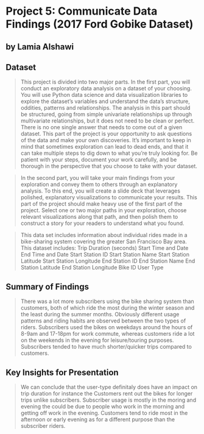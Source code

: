 # Project 5: Communicate Data Findings (2017 Ford Gobike Dataset)
## by Lamia Alshawi


## Dataset

> This project is divided into two major parts. In the first part, you will conduct an exploratory data analysis on a dataset of your choosing. You will use Python data science and data visualization libraries to explore the dataset’s variables and understand the data’s structure, oddities, patterns and relationships. The analysis in this part should be structured, going from simple univariate relationships up through multivariate relationships, but it does not need to be clean or perfect. There is no one single answer that needs to come out of a given dataset. This part of the project is your opportunity to ask questions of the data and make your own discoveries. It’s important to keep in mind that sometimes exploration can lead to dead ends, and that it can take multiple steps to dig down to what you’re truly looking for. Be patient with your steps, document your work carefully, and be thorough in the perspective that you choose to take with your dataset.

> In the second part, you will take your main findings from your exploration and convey them to others through an explanatory analysis. To this end, you will create a slide deck that leverages polished, explanatory visualizations to communicate your results. This part of the project should make heavy use of the first part of the project. Select one or two major paths in your exploration, choose relevant visualizations along that path, and then polish them to construct a story for your readers to understand what you found.

> This data set includes information about individual rides made in a bike-sharing system covering the greater San Francisco Bay area. This dataset includes: 
Trip Duration (seconds)
Start Time and Date
End Time and Date
Start Station ID
Start Station Name
Start Station Latitude
Start Station Longitude
End Station ID
End Station Name
End Station Latitude
End Station Longitude
Bike ID
User Type


## Summary of Findings

> There was a lot more subscribers using the bike sharing system than customers, both of which ride the most during the winter season and the least during the summer months. Obviously different usage patterns and riding habits are observed between the two types of riders. Subscribers used the bikes on weekdays around the hours of 8-9am and 17-18pm for work commute, whereas customers ride a lot on the weekends in the evening for leisure/touring purposes. Subscribers tended to have much shorter/quicker trips compared to customers.


## Key Insights for Presentation

> We can conclude that the user-type definitaly does have an impact on trip duration for instance the Customers rent out the bikes for longer trips unlike subscribers. Subscriber usage is mostly in the moring and evening the could be due to people who work in the morning and getting off work in the evening. Customers tend to ride most in the afternoon or early evening as for a different purpose than the subscriber riders.
